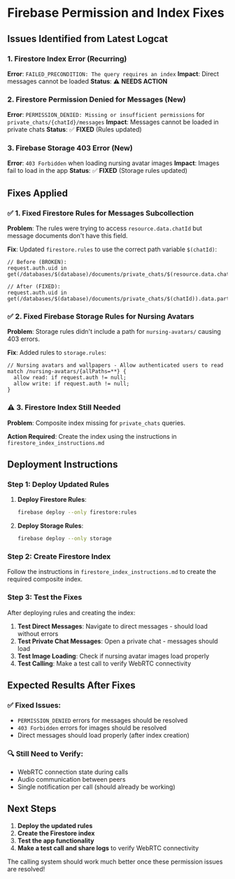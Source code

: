 # Firebase Permission and Index Fixes

## Issues Identified from Latest Logcat

### 1. **Firestore Index Error (Recurring)**
**Error**: `FAILED_PRECONDITION: The query requires an index`
**Impact**: Direct messages cannot be loaded
**Status**: ⚠️ **NEEDS ACTION**

### 2. **Firestore Permission Denied for Messages (New)**
**Error**: `PERMISSION_DENIED: Missing or insufficient permissions` for `private_chats/{chatId}/messages`
**Impact**: Messages cannot be loaded in private chats
**Status**: ✅ **FIXED** (Rules updated)

### 3. **Firebase Storage 403 Error (New)**
**Error**: `403 Forbidden` when loading nursing avatar images
**Impact**: Images fail to load in the app
**Status**: ✅ **FIXED** (Storage rules updated)

## Fixes Applied

### ✅ **1. Fixed Firestore Rules for Messages Subcollection**

**Problem**: The rules were trying to access `resource.data.chatId` but message documents don't have this field.

**Fix**: Updated `firestore.rules` to use the correct path variable `$(chatId)`:

```firestore
// Before (BROKEN):
request.auth.uid in get(/databases/$(database)/documents/private_chats/$(resource.data.chatId)).data.participants;

// After (FIXED):
request.auth.uid in get(/databases/$(database)/documents/private_chats/$(chatId)).data.participants;
```

### ✅ **2. Fixed Firebase Storage Rules for Nursing Avatars**

**Problem**: Storage rules didn't include a path for `nursing-avatars/` causing 403 errors.

**Fix**: Added rules to `storage.rules`:

```firestore
// Nursing avatars and wallpapers - Allow authenticated users to read
match /nursing-avatars/{allPaths=**} {
  allow read: if request.auth != null;
  allow write: if request.auth != null;
}
```

### ⚠️ **3. Firestore Index Still Needed**

**Problem**: Composite index missing for `private_chats` queries.

**Action Required**: Create the index using the instructions in `firestore_index_instructions.md`

## Deployment Instructions

### **Step 1: Deploy Updated Rules**

1. **Deploy Firestore Rules**:
   ```bash
   firebase deploy --only firestore:rules
   ```

2. **Deploy Storage Rules**:
   ```bash
   firebase deploy --only storage
   ```

### **Step 2: Create Firestore Index**

Follow the instructions in `firestore_index_instructions.md` to create the required composite index.

### **Step 3: Test the Fixes**

After deploying rules and creating the index:

1. **Test Direct Messages**: Navigate to direct messages - should load without errors
2. **Test Private Chat Messages**: Open a private chat - messages should load
3. **Test Image Loading**: Check if nursing avatar images load properly
4. **Test Calling**: Make a test call to verify WebRTC connectivity

## Expected Results After Fixes

### ✅ **Fixed Issues**:
- `PERMISSION_DENIED` errors for messages should be resolved
- `403 Forbidden` errors for images should be resolved
- Direct messages should load properly (after index creation)

### 🔍 **Still Need to Verify**:
- WebRTC connection state during calls
- Audio communication between peers
- Single notification per call (should already be working)

## Next Steps

1. **Deploy the updated rules**
2. **Create the Firestore index**
3. **Test the app functionality**
4. **Make a test call and share logs** to verify WebRTC connectivity

The calling system should work much better once these permission issues are resolved!
